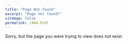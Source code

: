 ```yaml
---
title: "Page Not Found"
excerpt: "Page not found!"
sitemap: false
permalink: /404.html
---
```


Sorry, but the page you were trying to view does not exist.